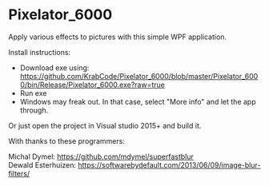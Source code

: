 # Pixelator_6000
Apply various effects to pictures with this simple WPF application.

Install instructions:
- Download exe using: https://github.com/KrabCode/Pixelator_6000/blob/master/Pixelator_6000/bin/Release/Pixelator_6000.exe?raw=true
- Run exe
- Windows may freak out. In that case, select "More info" and let the app through.

Or just open the project in Visual studio 2015+ and build it.




With thanks to these programmers:  

Michal Dymel: https://github.com/mdymel/superfastblur  
Dewald Esterhuizen: https://softwarebydefault.com/2013/06/09/image-blur-filters/  
